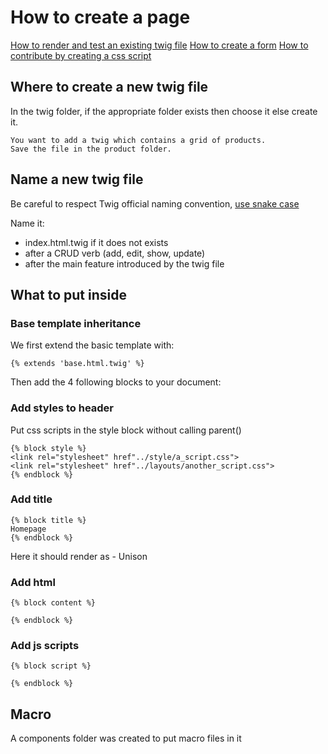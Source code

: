 # How to create a page

[How to render and test an existing twig file](https://github.com/sitedevente/temp-css/md-docs/TEST.md)
[How to create a form](https://github.com/sitedevente/temp-css/md-docs/FORM.md)
[How to contribute by creating a css script](https://github.com/sitedevente/temp-css/md-docs/CSS.md)

## Where to create a new twig file
In the twig folder, if the appropriate folder exists then choose it else create it.

	You want to add a twig which contains a grid of products.
	Save the file in the product folder.
	

## Name a new twig file
Be careful to respect Twig official naming convention, [use snake case](https://symfony.com/doc/current/templates.html#template-naming)

Name it:
   - index.html.twig if it does not exists
   - after a CRUD verb (add, edit, show, update)
   - after the main feature introduced by the twig file

## What to put inside

### Base template inheritance

We first extend the basic template with:

	{% extends 'base.html.twig' %}

Then add the 4 following blocks to your document:

### Add styles to header

Put css scripts in the style block without calling parent()

	{% block style %}
	<link rel="stylesheet" href"../style/a_script.css">
	<link rel="stylesheet" href"../layouts/another_script.css">
	{% endblock %}

### Add title

	{% block title %}
	Homepage		
	{% endblock %}

Here it should render as <Homepage> - Unison

### Add html

	{% block content %}

	{% endblock %}

### Add js scripts

	{% block script %}

	{% endblock %}

## Macro

A components folder was created to put macro files in it
	